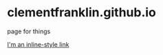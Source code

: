 # clementfranklin.github.io
page for things


[I'm an inline-style link](https://cdn.rawgit.com/clementfranklin/clementfranklin.github.io/090e80e0/index.html)
